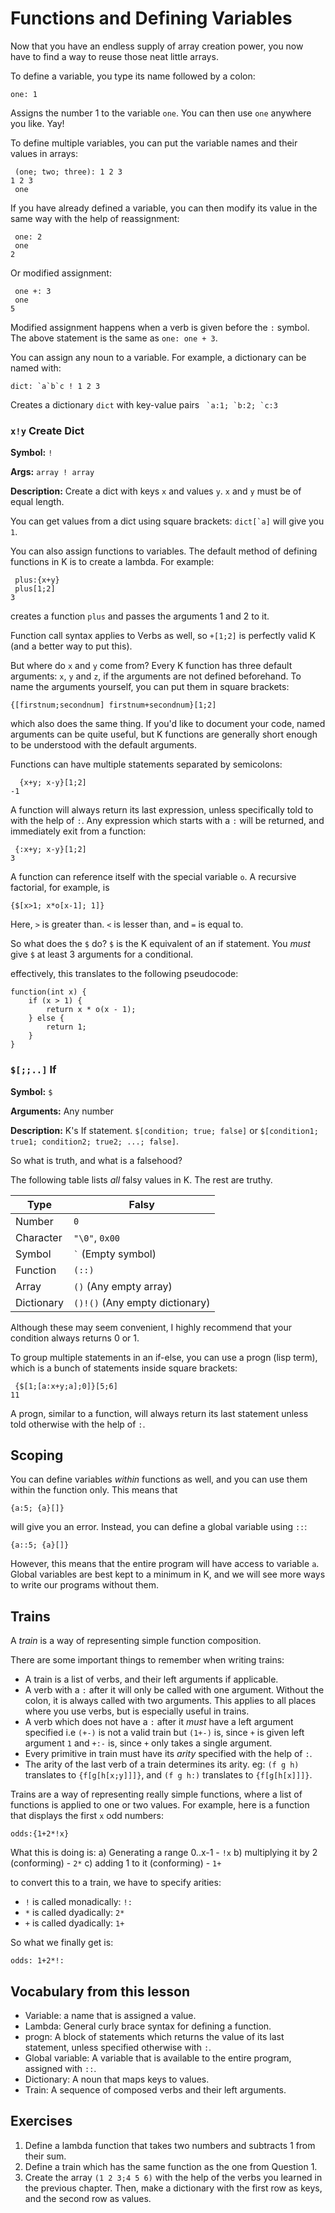 # Functions and Defining Variables

Now that you have an endless supply of array creation power, you now have to find a way to reuse those neat little arrays.

To define a variable, you type its name followed by a colon:

```
one: 1
```

Assigns the number 1 to the variable `one`. You can then use `one` anywhere you like. Yay! 

To define multiple variables, you can put the variable names and their values in arrays:

```
 (one; two; three): 1 2 3
1 2 3
 one
```

If you have already defined a variable, you can then modify its value in the same way with the help of reassignment:
```
 one: 2
 one
2
```

Or modified assignment:
```
 one +: 3
 one
5 
```
Modified assignment happens when a verb is given before the `:` symbol. The above statement is the same as `one: one + 3`.

You can assign any noun to a variable. For example, a dictionary can be named with:

```
dict: `a`b`c ! 1 2 3
```

Creates a dictionary `dict` with key-value pairs `` `a:1; `b:2; `c:3``


### `x!y` Create Dict

**Symbol:** `!`

**Args:** `array ! array`

**Description:** Create a dict with keys `x` and values `y`. `x` and `y` must be of equal length.


You can get values from a dict using square brackets: ``dict[`a]`` will give you `1`.

You can also assign functions to variables. The default method of defining functions in K is to create a lambda. For example:

```
 plus:{x+y}
 plus[1;2]
3
```

creates a function `plus` and passes the arguments 1 and 2 to it.

Function call syntax applies to Verbs as well, so `+[1;2]` is perfectly valid K (and a better way to put this).

But where do `x` and `y` come from? Every K function has three default arguments: `x`, `y` and `z`, if the arguments are not defined beforehand. To name the arguments yourself, you can put them in square brackets:

```
{[firstnum;secondnum] firstnum+secondnum}[1;2]
```

which also does the same thing. If you'd like to document your code, named arguments can be quite useful, but K functions are generally short enough to be understood with the default arguments.

Functions can have multiple statements separated by semicolons:

```
  {x+y; x-y}[1;2]
-1
```

A function will always return its last expression, unless specifically told to with the help of `:`. Any expression which starts with a `:` will be returned, and immediately exit from a function:
```
 {:x+y; x-y}[1;2]
3
```

A function can reference itself with the special variable `o`. A recursive factorial, for example, is
```
{$[x>1; x*o[x-1]; 1]}
```

Here, `>` is greater than. `<` is lesser than, and `=` is equal to.

So what does the `$` do? `$` is the K equivalent of an if statement. You *must* give `$` at least 3 arguments for a conditional.

effectively, this translates to the following pseudocode:

```
function(int x) {
    if (x > 1) {
        return x * o(x - 1);
    } else {
        return 1;
    }
}
```



### `$[;;..]` If

**Symbol:** `$`

**Arguments:** Any number 

**Description:** K's If statement. `$[condition; true; false]` or `$[condition1; true1; condition2; true2; ...; false]`.



So what is truth, and what is a falsehood?

The following table lists *all* falsy values in K. The rest are truthy.

| Type             |  Falsy
| ---------------- |  -----
| Number           |  `0`
| Character        |  `"\0"`, `0x00`
| Symbol           |  `` ` `` (Empty symbol)
| Function         |  `(::)` 
| Array            |  `()` (Any empty array)
| Dictionary       |  `()!()` (Any empty dictionary)

Although these may seem convenient, I highly recommend that your condition always returns 0 or 1.

To group multiple statements in an if-else, you can use a progn (lisp term), which is a bunch of statements inside square brackets:

```
 {$[1;[a:x+y;a];0]}[5;6]
11
```
A progn, similar to a function, will always return its last statement unless told otherwise with the help of `:`.

## Scoping

You can define variables *within* functions as well, and you can use them within the function only. This means that
```
{a:5; {a}[]}
```

will give you an error. Instead, you can define a global variable using `::`:
```
{a::5; {a}[]}
```

However, this means that the entire program will have access to variable `a`. Global variables are best kept to a minimum in K, and we will see more ways to write our programs without them.

## Trains

A *train* is a way of representing simple function composition.

There are some important things to remember when writing trains:

- A train is a list of verbs, and their left arguments if applicable.
- A verb with a `:` after it will only be called with one argument. Without the colon, it is always called with two arguments. This applies to all places where you use verbs, but is especially useful in trains.
- A verb which does not have a `:` after it *must* have a left argument specified i.e `(+-)` is not a valid train but `(1+-)` is, since `+` is given left argument `1` and `+:-` is, since `+` only takes a single argument.
- Every primitive in train must have its *arity* specified with the help of `:`.
- The arity of the last verb of a train determines its arity. eg: `(f g h)` translates to `{f[g[h[x;y]]]}`, and `(f g h:)` translates to `{f[g[h[x]]]}`.

Trains are a way of representing really simple functions, where a list of functions is applied to one or two values. For example, here is a function that displays the first `x` odd numbers:

```
odds:{1+2*!x}
```

What this is doing is:
a) Generating a range 0..x-1 - `!x`
b) multiplying it by 2 (conforming) - `2*`
c) adding 1 to it (conforming) - `1+`

to convert this to a train, we have to specify arities:

- `!` is called monadically: `!:`
- `*` is called dyadically: `2*`
- `+` is called dyadically: `1+`

So what we finally get is:

```
odds: 1+2*!:
```

## Vocabulary from this lesson
- Variable: a name that is assigned a value.
- Lambda: General curly brace syntax for defining a function.
- progn: A block of statements which returns the value of its last statement, unless specified otherwise with `:`.
- Global variable: A variable that is available to the entire program, assigned with `::`.
- Dictionary: A noun that maps keys to values.
- Train: A sequence of composed verbs and their left arguments.

## Exercises
1. Define a lambda function that takes two numbers and subtracts 1 from their sum.
2. Define a train which has the same function as the one from Question 1.
3. Create the array `(1 2 3;4 5 6)` with the help of the verbs you learned in the previous chapter.
   Then, make a dictionary with the first row as keys, and the second row as values.
